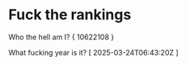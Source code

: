 # Fuck the rankings

Who the hell am I?
{ 10622108 }

What fucking year is it?
[ 2025-03-24T06:43:20Z ]
